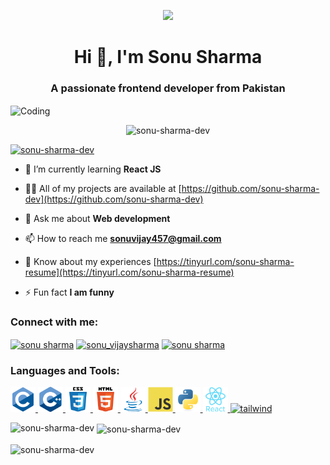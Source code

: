 <p align="center"><img width="48%" src="https://github-readme-streak-stats.herokuapp.com/?user=sonusharma124&show_icons=true&theme=radical" />
<p/>
<h1 align="center">Hi 👋, I'm Sonu Sharma</h1>
<h3 align="center">A passionate frontend developer from Pakistan</h3>
<img align="Center" alt="Coding" width="400" src="https://cdn.dribbble.com/users/1162077/screenshots/3848914/programmer.gif">

<p align="center"> <img src="https://komarev.com/ghpvc/?username=sonu-sharma-dev&label=Profile%20views&color=0e75b6&style=flat" alt="sonu-sharma-dev" /> </p>

<p align="left"> <a href="https://github.com/ryo-ma/github-profile-trophy"><img src="https://github-profile-trophy.vercel.app/?username=sonu-sharma-dev" alt="sonu-sharma-dev" /></a> </p>

- 🌱 I’m currently learning **React JS**

- 👨‍💻 All of my projects are available at [https://github.com/sonu-sharma-dev](https://github.com/sonu-sharma-dev)

- 💬 Ask me about **Web development**

- 📫 How to reach me **sonuvijay457@gmail.com**

- 📄 Know about my experiences [https://tinyurl.com/sonu-sharma-resume](https://tinyurl.com/sonu-sharma-resume)

- ⚡ Fun fact **I am funny**

<h3 align="left">Connect with me:</h3>
<p align="left">
<a href="https://linkedin.com/in/sonu sharma" target="blank"><img align="center" src="https://raw.githubusercontent.com/rahuldkjain/github-profile-readme-generator/master/src/images/icons/Social/linked-in-alt.svg" alt="sonu sharma" height="30" width="40" /></a>
<a href="https://instagram.com/sonu_vijaysharma" target="blank"><img align="center" src="https://raw.githubusercontent.com/rahuldkjain/github-profile-readme-generator/master/src/images/icons/Social/instagram.svg" alt="sonu_vijaysharma" height="30" width="40" /></a>
<a href="https://www.hackerrank.com/sonu sharma" target="blank"><img align="center" src="https://raw.githubusercontent.com/rahuldkjain/github-profile-readme-generator/master/src/images/icons/Social/hackerrank.svg" alt="sonu sharma" height="30" width="40" /></a>
</p>

<h3 align="left">Languages and Tools:</h3>
<p align="left"> <a href="https://www.cprogramming.com/" target="_blank" rel="noreferrer"> <img src="https://raw.githubusercontent.com/devicons/devicon/master/icons/c/c-original.svg" alt="c" width="40" height="40"/> </a> <a href="https://www.w3schools.com/cpp/" target="_blank" rel="noreferrer"> <img src="https://raw.githubusercontent.com/devicons/devicon/master/icons/cplusplus/cplusplus-original.svg" alt="cplusplus" width="40" height="40"/> </a> <a href="https://www.w3schools.com/css/" target="_blank" rel="noreferrer"> <img src="https://raw.githubusercontent.com/devicons/devicon/master/icons/css3/css3-original-wordmark.svg" alt="css3" width="40" height="40"/> </a> <a href="https://www.w3.org/html/" target="_blank" rel="noreferrer"> <img src="https://raw.githubusercontent.com/devicons/devicon/master/icons/html5/html5-original-wordmark.svg" alt="html5" width="40" height="40"/> </a> <a href="https://www.java.com" target="_blank" rel="noreferrer"> <img src="https://raw.githubusercontent.com/devicons/devicon/master/icons/java/java-original.svg" alt="java" width="40" height="40"/> </a> <a href="https://developer.mozilla.org/en-US/docs/Web/JavaScript" target="_blank" rel="noreferrer"> <img src="https://raw.githubusercontent.com/devicons/devicon/master/icons/javascript/javascript-original.svg" alt="javascript" width="40" height="40"/> </a> <a href="https://www.python.org" target="_blank" rel="noreferrer"> <img src="https://raw.githubusercontent.com/devicons/devicon/master/icons/python/python-original.svg" alt="python" width="40" height="40"/> </a> <a href="https://reactjs.org/" target="_blank" rel="noreferrer"> <img src="https://raw.githubusercontent.com/devicons/devicon/master/icons/react/react-original-wordmark.svg" alt="react" width="40" height="40"/> </a> <a href="https://tailwindcss.com/" target="_blank" rel="noreferrer"> <img src="https://www.vectorlogo.zone/logos/tailwindcss/tailwindcss-icon.svg" alt="tailwind" width="40" height="40"/> </a> </p>

<p><img align="left" src="https://github-readme-stats.vercel.app/api/top-langs?username=sonu-sharma-dev&show_icons=true&locale=en&layout=compact" alt="sonu-sharma-dev" /></p>

<p>&nbsp;<img align="center" src="https://github-readme-stats.vercel.app/api?username=sonu-sharma-dev&show_icons=true&locale=en" alt="sonu-sharma-dev" /></p>

<p><img align="center" src="https://github-readme-streak-stats.herokuapp.com/?user=sonu-sharma-dev&" alt="sonu-sharma-dev" /></p>

